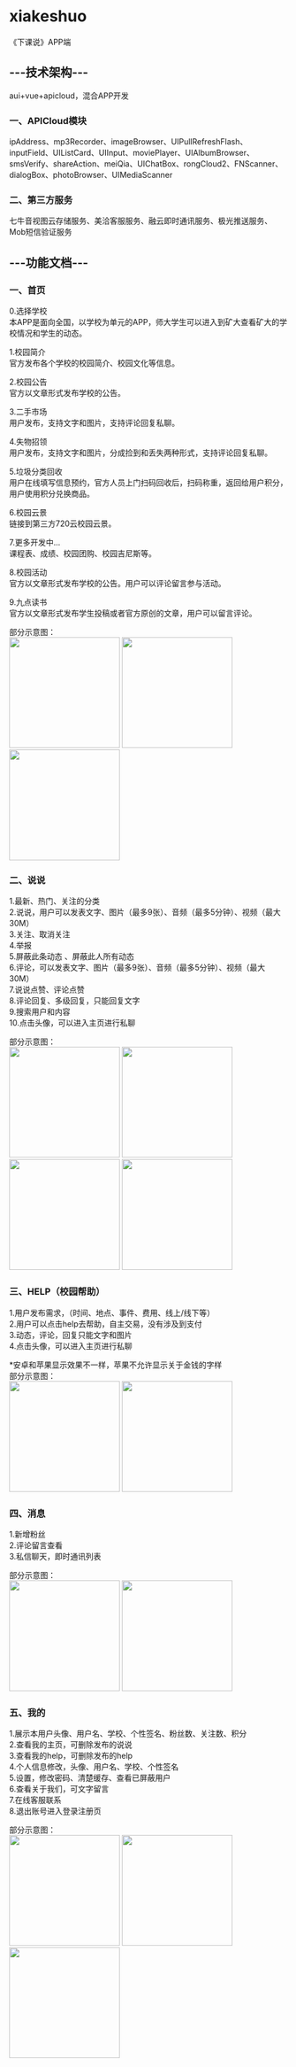 # xiakeshuo
《下课说》APP端
## ---技术架构---
aui+vue+apicloud，混合APP开发  
### 一、APICloud模块
ipAddress、mp3Recorder、imageBrowser、UIPullRefreshFlash、  
inputField、UIListCard、UIInput、moviePlayer、UIAlbumBrowser、  
smsVerify、shareAction、meiQia、UIChatBox、rongCloud2、FNScanner、  
dialogBox、photoBrowser、UIMediaScanner  

### 二、第三方服务
七牛音视图云存储服务、美洽客服服务、融云即时通讯服务、极光推送服务、Mob短信验证服务  

## ---功能文档---
### 一、首页
0.选择学校   
  本APP是面向全国，以学校为单元的APP，师大学生可以进入到矿大查看矿大的学校情况和学生的动态。 
  
1.校园简介  
  官方发布各个学校的校园简介、校园文化等信息。

2.校园公告  
  官方以文章形式发布学校的公告。
  
3.二手市场  
  用户发布，支持文字和图片，支持评论回复私聊。
  
4.失物招领  
  用户发布，支持文字和图片，分成捡到和丢失两种形式，支持评论回复私聊。
  
5.垃圾分类回收  
  用户在线填写信息预约，官方人员上门扫码回收后，扫码称重，返回给用户积分，用户使用积分兑换商品。
  
6.校园云景  
  链接到第三方720云校园云景。
  
7.更多开发中...  
  课程表、成绩、校园团购、校园吉尼斯等。
  
8.校园活动  
  官方以文章形式发布学校的公告。用户可以评论留言参与活动。
  
9.九点读书  
  官方以文章形式发布学生投稿或者官方原创的文章，用户可以留言评论。  
  

部分示意图：   
  <img src="http://m.qpic.cn/psb?/V14QvJYi1Zp3gm/z*pnqTvgG9nfwvzC3SCK6gXd*waD*7iGf*aKTJUBmkA!/b/dLYAAAAAAAAA&bo=OASABwAAAAARB4s!&rf=viewer_4" width="200"/> 
  <img src="http://m.qpic.cn/psb?/V14QvJYi1Zp3gm/e09anXwYsrna0eZaOt*c0HQbd9tWcJqTU1oT8naMNW0!/b/dL4AAAAAAAAA&bo=OASABwAAAAARF5s!&rf=viewer_4" width="200"/>
  <img src="http://m.qpic.cn/psb?/V14QvJYi1Zp3gm/yeWax4qVFdZvEJyoXBCrdJOdwgbTgBDMi27Owur4nLY!/b/dL4AAAAAAAAA&bo=OASABwAAAAARF5s!&rf=viewer_4" width="200"/>
    
### 二、说说
1.最新、热门、关注的分类  
2.说说，用户可以发表文字、图片（最多9张）、音频（最多5分钟）、视频（最大30M）  
3.关注、取消关注  
4.举报  
5.屏蔽此条动态 、屏蔽此人所有动态  
6.评论，可以发表文字、图片（最多9张）、音频（最多5分钟）、视频（最大30M）  
7.说说点赞、评论点赞  
8.评论回复、多级回复，只能回复文字  
9.搜索用户和内容  
10.点击头像，可以进入主页进行私聊

部分示意图：   
  <img src="http://m.qpic.cn/psb?/V14QvJYi1Zp3gm/LOwGoTLFE8IaArt5iHqVkrSzhHzlPkzSUdzM5dlmJMI!/b/dDcBAAAAAAAA&bo=OASABwAAAAADR9k!&rf=viewer_4" width="200"/> 
  <img src="http://m.qpic.cn/psb?/V14QvJYi1Zp3gm/b1U8Ver3R4fXyXfj2kn505YUFP8872fnF05ET3mFhXY!/b/dDQBAAAAAAAA&bo=OASABwAAAAADB5k!&rf=viewer_4" width="200"/>
  <img src="http://m.qpic.cn/psb?/V14QvJYi1Zp3gm/vL328B7oO*7PQ8zrsRR2XGIxmP29w0E9nL9IidtY27Q!/b/dL8AAAAAAAAA&bo=OASABwAAAAADR9k!&rf=viewer_4" width="200"/>
  <img src="http://m.qpic.cn/psb?/V14QvJYi1Zp3gm/2kzfzVaCkRKXfBbD9VCf1dPFQep0fdjA2cg0AUNdwek!/b/dDQBAAAAAAAA&bo=OASABwAAAAADJ7k!&rf=viewer_4" width="200"/>   
  

### 三、HELP（校园帮助）  
1.用户发布需求，（时间、地点、事件、费用、线上/线下等）  
2.用户可以点击help去帮助，自主交易，没有涉及到支付  
3.动态，评论，回复只能文字和图片  
4.点击头像，可以进入主页进行私聊  

\*安卓和苹果显示效果不一样，苹果不允许显示关于金钱的字样    
部分示意图：   
  <img src="http://m.qpic.cn/psb?/V14QvJYi1Zp3gm/3EEaUFgcOp0Hg5W79LTpMD*5yZ6oiu87Q7U6lIsYvE4!/b/dLYAAAAAAAAA&bo=OASABwAAAAADN6k!&rf=viewer_4" width="200"/> 
  <img src="http://m.qpic.cn/psb?/V14QvJYi1Zp3gm/PmsbuislWiiZj4uB5VsCwxAteo4WHfKc*lU5bcImARE!/b/dL8AAAAAAAAA&bo=OASABwAAAAADJ7k!&rf=viewer_4" width="200"/>
  
    
### 四、消息  
1.新增粉丝  
2.评论留言查看  
3.私信聊天，即时通讯列表  
  
 部分示意图：   
  <img src="http://m.qpic.cn/psb?/V14QvJYi1Zp3gm/s4n8hjnk9rUhESnNxr*5Vuer*MlyJudWwRzQkAa*b.A!/b/dL4AAAAAAAAA&bo=OASABwAAAAADJ7k!&rf=viewer_4" width="200"/> 
  <img src="http://m.qpic.cn/psb?/V14QvJYi1Zp3gm/3CuaKWPeTW0kG78woo4hCNJrw.0IPOj2IFJEH*YPjbo!/b/dEkBAAAAAAAA&bo=OASABwAAAAADN6k!&rf=viewer_4" width="200"/>
  
    
### 五、我的  
1.展示本用户头像、用户名、学校、个性签名、粉丝数、关注数、积分  
2.查看我的主页，可删除发布的说说  
3.查看我的help，可删除发布的help  
4.个人信息修改，头像、用户名、学校、个性签名  
5.设置，修改密码、清楚缓存、查看已屏蔽用户  
6.查看关于我们，可文字留言  
7.在线客服联系  
8.退出账号进入登录注册页  
 
 部分示意图：   
  <img src="http://m.qpic.cn/psb?/V14QvJYi1Zp3gm/*1lGHdY1fMCQx1VmZFxjm0L.s0A3VkJY.n*KAzQcVtA!/b/dD4BAAAAAAAA&bo=OASABwAAAAADJ7k!&rf=viewer_4" width="200"/> 
  <img src="http://m.qpic.cn/psb?/V14QvJYi1Zp3gm/Iu07Hy2hf9P5bMgPtu3gsLWQla*ZGh3YUucqUqvK5As!/b/dDQBAAAAAAAA&bo=OASABwAAAAADF4k!&rf=viewer_4" width="200"/>
    <img src="http://m.qpic.cn/psb?/V14QvJYi1Zp3gm/hR3wcgAdjy36S3vQ0z7kRLNu3yB*6I6buhoh.N4z9aQ!/b/dDIBAAAAAAAA&bo=OASABwAAAAADV8k!&rf=viewer_4" width="200"/>
